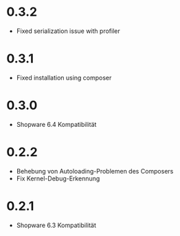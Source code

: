 # 0.3.2

- Fixed serialization issue with profiler

# 0.3.1

- Fixed installation using composer

# 0.3.0

- Shopware 6.4 Kompatibilität


# 0.2.2

- Behebung von Autoloading-Problemen des Composers
- Fix Kernel-Debug-Erkennung

# 0.2.1

- Shopware 6.3 Kompatibilität
